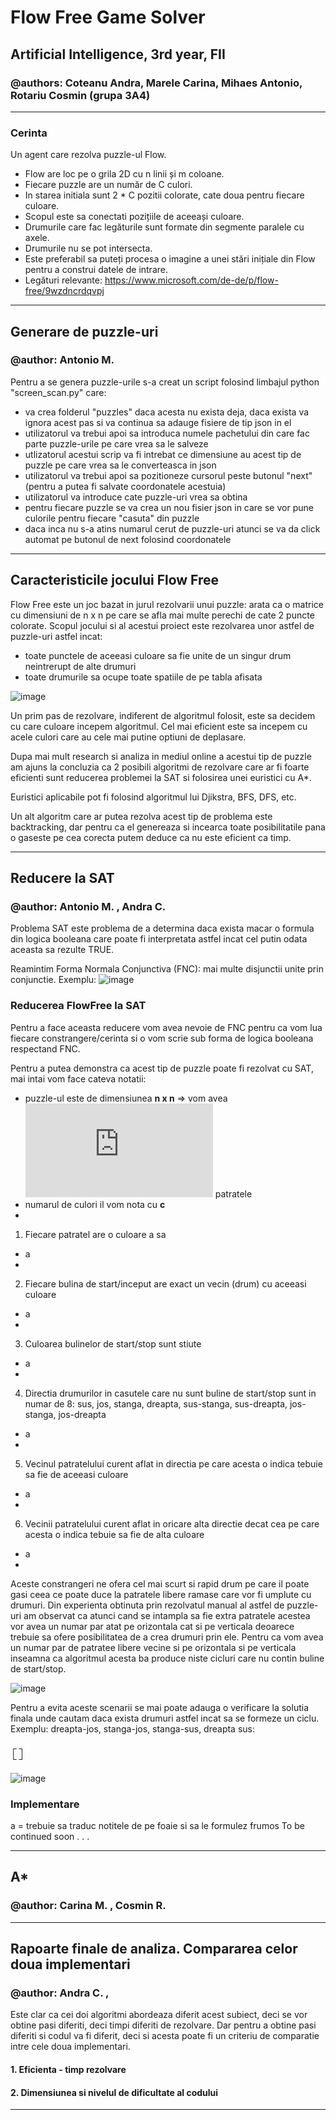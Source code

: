 # Flow Free Game Solver
## Artificial Intelligence, 3rd year, FII
### @authors: Coteanu Andra, Marele Carina, Mihaes Antonio, Rotariu Cosmin (grupa 3A4)

----------------------------------------------------------------
### Cerinta

Un agent care rezolva puzzle-ul Flow.
- Flow are loc pe o grila 2D cu n linii și m coloane.
- Fiecare puzzle are un număr de C culori.
- In starea initiala sunt 2 * C pozitii colorate, cate doua pentru fiecare culoare.
- Scopul este sa conectati pozițiile de aceeași culoare.
- Drumurile care fac legăturile sunt formate din segmente paralele cu axele.
- Drumurile nu se pot intersecta.
- Este preferabil sa puteți procesa o imagine a unei stări inițiale din Flow pentru a construi datele de intrare.
- Legături relevante:
https://www.microsoft.com/de-de/p/flow-free/9wzdncrdqvpj

----------------------------------------------------------------

## Generare de puzzle-uri
### @author: Antonio M.

Pentru a se genera puzzle-urile s-a creat un script folosind limbajul python "screen_scan.py" care:
- va crea folderul "puzzles" daca acesta nu exista deja, daca exista va ignora acest pas si va continua sa adauge fisiere de tip json in el
- utilizatorul va trebui apoi sa introduca numele pachetului din care fac parte puzzle-urile pe care vrea sa le salveze
- utlizatorul acestui scrip va fi intrebat ce dimensiune au acest tip de puzzle pe care vrea sa le converteasca in json
- utilizatorul va trebui apoi sa pozitioneze cursorul peste butonul "next" (pentru a putea fi salvate coordonatele acestuia)
- utilizatorul va introduce cate puzzle-uri vrea sa obtina
- pentru fiecare puzzle se va crea un nou fisier json in care se vor pune culorile pentru fiecare "casuta" din puzzle
- daca inca nu s-a atins numarul cerut de puzzle-uri atunci se va da click automat pe butonul de next folosind coordonatele

----------------------------------------------------------------
## Caracteristicile jocului Flow Free

Flow Free este un joc bazat in jurul rezolvarii unui puzzle: arata ca o matrice cu dimensiuni de n x n pe care se afla mai multe perechi de cate 2 puncte colorate. Scopul jocului si al acestui proiect este rezolvarea unor astfel de puzzle-uri astfel incat:
- toate punctele de aceeasi culoare sa fie unite de un singur drum neintrerupt de alte drumuri
- toate drumurile sa ocupe toate spatiile de pe tabla afisata

![image](https://user-images.githubusercontent.com/72747266/147162193-f0e8206a-c073-407f-b3ff-206b84f2bca2.png)

Un prim pas de rezolvare, indiferent de algoritmul folosit, este sa decidem cu care culoare incepem algoritmul. Cel mai eficient este sa incepem cu acele culori care au cele mai putine optiuni de deplasare.

Dupa mai mult research si analiza in mediul online a acestui tip de puzzle am ajuns la concluzia ca 2 posibili algoritmi de rezolvare care ar fi foarte eficienti sunt reducerea problemei la SAT si folosirea unei euristici cu A*. 

Euristici aplicabile pot fi folosind algoritmul lui Djikstra, BFS, DFS, etc. 

Un alt algoritm care ar putea rezolva acest tip de problema este backtracking, dar pentru ca el genereaza si incearca toate posibilitatile pana o gaseste pe cea corecta putem deduce ca nu este eficient ca timp.

----------------------------------------------------------------

## Reducere la SAT
### @author: Antonio M. , Andra C.

Problema SAT este problema de a determina daca exista macar o formula din logica booleana care poate fi interpretata astfel incat cel putin odata aceasta sa rezulte TRUE.

Reamintim Forma Normala Conjunctiva (FNC): mai multe disjunctii unite prin conjunctie. Exemplu: ![image](https://user-images.githubusercontent.com/72747266/147168402-95e6e443-2576-428c-92a8-3cf2416b064a.png)

### Reducerea FlowFree la SAT

Pentru a face aceasta reducere vom avea nevoie de FNC pentru ca vom lua fiecare constrangere/cerinta si o vom scrie sub forma de logica booleana respectand FNC.

Pentru a putea demonstra ca acest tip de puzzle poate fi rezolvat cu SAT, mai intai vom face cateva notatii:

- puzzle-ul este de dimensiunea **n x n** => vom avea ![equation](http://www.sciweavers.org/tex2img.php?eq=%20n%5E%7B2%7D%20&bc=Transparent&fc=White&im=jpg&fs=12&ff=arev&edit=0) patratele
- numarul de culori il vom nota cu **c**
- 

1. Fiecare patratel are o culoare a sa
- a
- 
2. Fiecare bulina de start/inceput are exact un vecin (drum) cu aceeasi culoare
- a
- 
3. Culoarea bulinelor de start/stop sunt stiute
- a
- 
4. Directia drumurilor in casutele care nu sunt buline de start/stop sunt in numar de 8: sus, jos, stanga, dreapta, sus-stanga, sus-dreapta, jos-stanga, jos-dreapta
- a
- 
5. Vecinul patratelului curent aflat in directia pe care acesta o indica tebuie sa fie de aceeasi culoare
- a
- 
6. Vecinii patratelului curent aflat in oricare alta directie decat cea pe care acesta o indica tebuie sa fie de alta culoare
- a
- 

Aceste constrangeri ne ofera cel mai scurt si rapid drum pe care il poate gasi ceea ce poate duce la patratele libere ramase care vor fi umplute cu drumuri. Din experienta obtinuta prin rezolvatul manual al astfel de puzzle-uri am observat ca atunci cand se intampla sa fie extra patratele acestea vor avea un numar par atat pe orizontala cat si pe verticala deoarece trebuie sa ofere posibilitatea de a crea drumuri prin ele. Pentru ca vom avea un numar par de patratee libere vecine si pe orizontala si pe verticala inseamna ca algoritmul acesta ba produce niste cicluri care nu contin buline de start/stop.

![image](https://user-images.githubusercontent.com/72747266/147171137-65b30bb2-2473-4bc2-a3cb-ec9233a07404.png)

Pentru a evita aceste scenarii se mai poate adauga o verificare la solutia finala unde cautam daca exista drumuri astfel incat sa se formeze un ciclu. Exemplu: dreapta-jos, stanga-jos, stanga-sus, dreapta sus: 

┌  ┐  
└  ┘

![image](https://user-images.githubusercontent.com/72747266/147171167-66d05ad3-11b7-4aed-bba7-c2671b0eaf21.png)


### Implementare

a = trebuie sa traduc notitele de pe foaie si sa le formulez frumos
To be continued soon . . .


----------------------------------------------------------------

## A*
### @author: Carina M. , Cosmin R.


----------------------------------------------------------------

## Rapoarte finale de analiza. Compararea celor doua implementari
### @author: Andra C. , 

Este clar ca cei doi algoritmi abordeaza diferit acest subiect, deci se vor obtine pasi diferiti, deci timpi diferiti de rezolvare. Dar pentru a obtine pasi diferiti si codul va fi diferit, deci si acesta poate fi un criteriu de comparatie intre cele doua implementari.

#### 1. Eficienta - timp rezolvare

#### 2. Dimensiunea si nivelul de dificultate al codului

----------------------------------------------------------------
